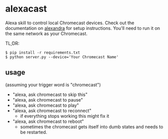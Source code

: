 # alexacast

Alexa skill to control local Chromecast devices. Check out the documentation on
[alexandra](https://github.com/erik/alexandra) for setup instructions. You'll
need to run it on the same network as your Chromecast.

TL;DR:

```
$ pip install -r requirements.txt
$ python server.py --device='Your Chromecast Name'
```

## usage

(assuming your trigger word is "chromecast")

- "alexa, ask chromecast to skip this"
- "alexa, ask chromecast to pause"
- "alexa, ask chromecast to play"
- "alexa, ask chromecast to reconnect"
  - if everything stops working this might fix it
- "alexa, ask chromecast to reboot"
  - sometimes the chromecast gets itself into dumb states and needs to be
    restarted.
